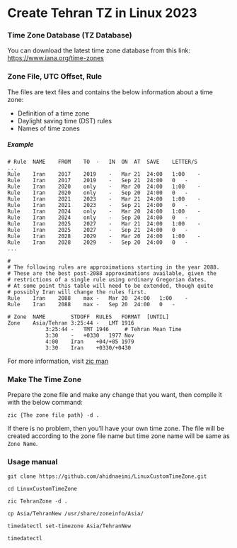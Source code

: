 # Create Tehran TZ in Linux 2023

### Time Zone Database (TZ Database)

You can download the latest time zone database from this link: https://www.iana.org/time-zones

### Zone File, UTC Offset, Rule

The files are text files and contains the below information about a time zone:

- Definition of a time zone
- Daylight saving time (DST) rules
- Names of time zones

##### Example
```
# Rule	NAME	FROM	TO	-	IN	ON	AT	SAVE	LETTER/S
...
Rule	Iran	2017	2019	-	Mar	21	24:00	1:00	-
Rule	Iran	2017	2019	-	Sep	21	24:00	0	-
Rule	Iran	2020	only	-	Mar	20	24:00	1:00	-
Rule	Iran	2020	only	-	Sep	20	24:00	0	-
Rule	Iran	2021	2023	-	Mar	21	24:00	1:00	-
Rule	Iran	2021	2023	-	Sep	21	24:00	0	-
Rule	Iran	2024	only	-	Mar	20	24:00	1:00	-
Rule	Iran	2024	only	-	Sep	20	24:00	0	-
Rule	Iran	2025	2027	-	Mar	21	24:00	1:00	-
Rule	Iran	2025	2027	-	Sep	21	24:00	0	-
Rule	Iran	2028	2029	-	Mar	20	24:00	1:00	-
Rule	Iran	2028	2029	-	Sep	20	24:00	0	-
...

#
# The following rules are approximations starting in the year 2088.
# These are the best post-2088 approximations available, given the
# restrictions of a single rule using ordinary Gregorian dates.
# At some point this table will need to be extended, though quite
# possibly Iran will change the rules first.
Rule	Iran	2088	max	-	Mar	20	24:00	1:00	-
Rule	Iran	2088	max	-	Sep	20	24:00	0	-

# Zone	NAME		STDOFF	RULES	FORMAT	[UNTIL]
Zone	Asia/Tehran	3:25:44	-	LMT	1916
			3:25:44	-	TMT	1946     # Tehran Mean Time
			3:30	-	+0330	1977 Nov
			4:00	Iran	+04/+05	1979
			3:30	Iran	+0330/+0430
```
For more information, visit [zic man](https://man7.org/linux/man-pages/man8/zic.8.html)

### Make The Time Zone
Prepare the zone file and make any change that you want, then compile it with the below command:
```
zic {The zone file path} -d .
```
If there is no problem, then you’ll have your own time zone. The file will be created according to the zone file name but time zone name will be same as `Zone Name`.

### Usage manual

```
git clone https://github.com/ahidnaeimi/LinuxCustomTimeZone.git

cd LinuxCustomTimeZone

zic TehranZone -d .

cp Asia/TehranNew /usr/share/zoneinfo/Asia/

timedatectl set-timezone Asia/TehranNew

timedatectl
```
